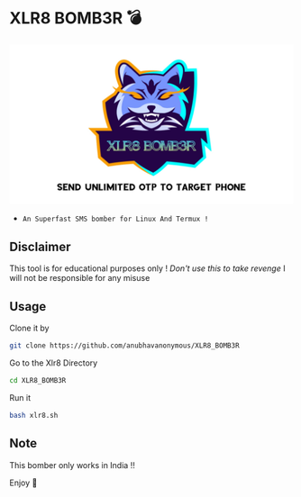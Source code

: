 # XLR8 BOMB3R :bomb:
<img src="xlr8.jpg"><br>
* `An Superfast SMS bomber for Linux And Termux !`

## Disclaimer
This tool is for educational purposes only !
_Don't use this to take revenge_
I will not be responsible for any misuse

## Usage
Clone it by
```bash
git clone https://github.com/anubhavanonymous/XLR8_BOMB3R
```
Go to the Xlr8 Directory
```bash
cd XLR8_BOMB3R
```
Run it
```bash
bash xlr8.sh
```

## Note
This bomber only works in India !!

Enjoy 🚬

